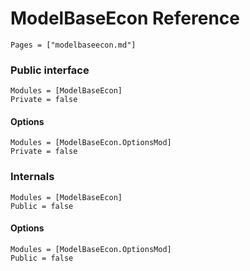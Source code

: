 # ModelBaseEcon Reference

```@contents
Pages = ["modelbaseecon.md"]
```
### Public interface
```@autodocs
Modules = [ModelBaseEcon]
Private = false
```

#### Options

```@autodocs
Modules = [ModelBaseEcon.OptionsMod]
Private = false
```

### Internals
```@autodocs
Modules = [ModelBaseEcon]
Public = false
```

#### Options

```@autodocs
Modules = [ModelBaseEcon.OptionsMod]
Public = false
```
